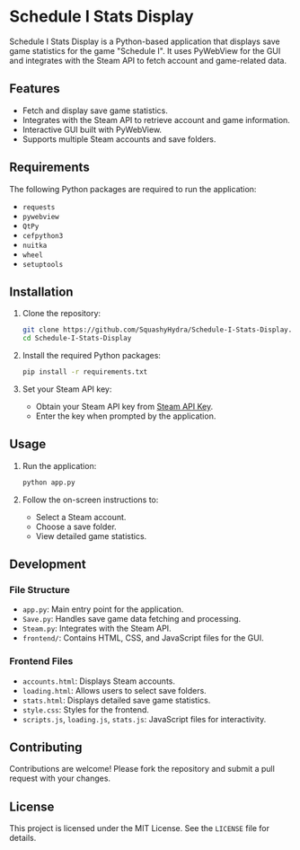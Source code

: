 # Schedule I Stats Display

Schedule I Stats Display is a Python-based application that displays save game statistics for the game "Schedule I". It uses PyWebView for the GUI and integrates with the Steam API to fetch account and game-related data.

## Features

- Fetch and display save game statistics.
- Integrates with the Steam API to retrieve account and game information.
- Interactive GUI built with PyWebView.
- Supports multiple Steam accounts and save folders.

## Requirements

The following Python packages are required to run the application:
- `requests`
- `pywebview`
- `QtPy`
- `cefpython3`
- `nuitka`
- `wheel`
- `setuptools`

## Installation

1. Clone the repository:
   ```bash
   git clone https://github.com/SquashyHydra/Schedule-I-Stats-Display.git
   cd Schedule-I-Stats-Display
   ```

2. Install the required Python packages:
   ```bash
   pip install -r requirements.txt
   ```

3. Set your Steam API key:
   - Obtain your Steam API key from [Steam API Key](https://steamcommunity.com/dev/apikey).
   - Enter the key when prompted by the application.

## Usage

1. Run the application:
   ```bash
   python app.py
   ```

2. Follow the on-screen instructions to:
   - Select a Steam account.
   - Choose a save folder.
   - View detailed game statistics.

## Development

### File Structure

- `app.py`: Main entry point for the application.
- `Save.py`: Handles save game data fetching and processing.
- `Steam.py`: Integrates with the Steam API.
- `frontend/`: Contains HTML, CSS, and JavaScript files for the GUI.

### Frontend Files

- `accounts.html`: Displays Steam accounts.
- `loading.html`: Allows users to select save folders.
- `stats.html`: Displays detailed save game statistics.
- `style.css`: Styles for the frontend.
- `scripts.js`, `loading.js`, `stats.js`: JavaScript files for interactivity.

## Contributing

Contributions are welcome! Please fork the repository and submit a pull request with your changes.

## License

This project is licensed under the MIT License. See the `LICENSE` file for details.
